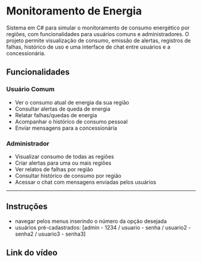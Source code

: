 # Monitoramento de Energia

Sistema em C# para simular o monitoramento de consumo energético por regiões, com funcionalidades para usuários comuns e administradores. O projeto permite visualização de consumo, emissão de alertas, registros de falhas, histórico de uso e uma interface de chat entre usuários e a concessionária.

## Funcionalidades

### Usuário Comum
- Ver o consumo atual de energia da sua região
- Consultar alertas de queda de energia
- Relatar falhas/quedas de energia
- Acompanhar o histórico de consumo pessoal
- Enviar mensagens para a concessionária

### Administrador
- Visualizar consumo de todas as regiões
- Criar alertas para uma ou mais regiões
- Ver relatos de falhas por região
- Consultar histórico de consumo por região
- Acessar o chat com mensagens enviadas pelos usuários

---

## Instruções
- navegar pelos menus inserindo o número da opção desejada
- usuários pré-cadastrados:
  [admin - 1234 / usuario - senha / usuario2 - senha2 / usuario3 - senha3]

## Link do vídeo 
